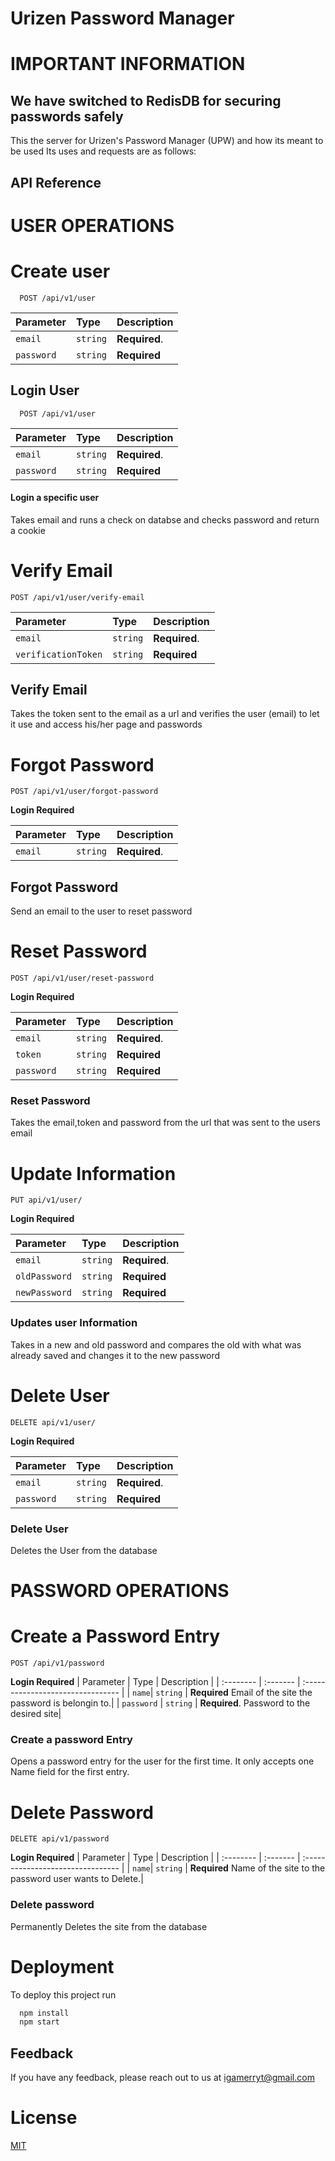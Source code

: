 
# Urizen Password Manager




# IMPORTANT INFORMATION
## We have switched to RedisDB for securing passwords safely

This the server for Urizen's Password Manager (UPW) and how its meant to be used
 Its uses and requests are as follows:

## API Reference

# USER OPERATIONS

# Create user

```http
  POST /api/v1/user 
```
| Parameter | Type     | Description                |
| :-------- | :------- | :------------------------- |
| `email` | `string` | **Required**.  |
|  `password` | `string`| **Required**|




## Login User

```http
  POST /api/v1/user
```

| Parameter | Type     | Description                       |
| :-------- | :------- | :-------------------------------- |
| `email`      | `string` | **Required**.|
| `password` | `string` | **Required**|

#### Login a specific user

Takes email and runs a check on databse and checks password and return a cookie

# Verify Email

```http
POST /api/v1/user/verify-email
```
| Parameter | Type     | Description                       |
| :-------- | :------- | :-------------------------------- |
| `email`      | `string` | **Required**.|
| `verificationToken` | `string` | **Required**|

## Verify Email
Takes the token sent to the email as a url and verifies the user (email) to let it use and access his/her page and passwords



# Forgot Password
```http
POST /api/v1/user/forgot-password
```
**Login Required**

| Parameter | Type     | Description                       |
| :-------- | :------- | :-------------------------------- |
| `email`      | `string` | **Required**.|

## Forgot Password
Send an email to the user to reset password


# Reset Password
```http
POST /api/v1/user/reset-password
```
**Login Required**

| Parameter | Type     | Description                       |
| :-------- | :------- | :-------------------------------- |
| `email`   | `string` | **Required**.|
| `token`  | `string` | **Required**|
| `password`  | `string` | **Required**|

### Reset Password
Takes the email,token and password from the url that was sent to the users email



# Update Information
```http
PUT api/v1/user/
```
**Login Required**

| Parameter | Type     | Description                       |
| :-------- | :------- | :-------------------------------- |
| `email`      | `string` | **Required**.|
| `oldPassword` | `string` | **Required**|
| `newPassword` | `string` | **Required**|

### Updates user Information
Takes in a new and old password and compares the old with what was already saved and changes it to the new password


# Delete User
```http
DELETE api/v1/user/
```
**Login Required**

| Parameter | Type     | Description                       |
| :-------- | :------- | :-------------------------------- |
| `email`      | `string` | **Required**.|
| `password` | `string` | **Required**|


### Delete User 
Deletes the User from the database





# PASSWORD OPERATIONS


# Create a Password Entry
```http
POST /api/v1/password
```
**Login Required**
| Parameter | Type     | Description                       |
| :-------- | :------- | :-------------------------------- |
| `name`|  `string` | **Required** Email of the site the password is belongin to.|
| `password`      | `string` | **Required**. Password to the desired site|


### Create a password Entry
Opens a password entry for the user for the first time. It only accepts one Name field for the first entry.


# Delete Password
```http
DELETE api/v1/password
```
**Login Required**
| Parameter | Type     | Description                       |
| :-------- | :------- | :-------------------------------- |
| `name`|  `string` | **Required** Name of the site to the password user wants to Delete.|

### Delete password
Permanently Deletes the site from the database


# Deployment

To deploy this project run

```bash
  npm install
  npm start
```


## Feedback

If you have any feedback, please reach out to us at igamerryt@gmail.com


# License

[MIT](https://github.com/git/git-scm.com/blob/main/MIT-LICENSE.txt)


